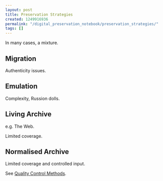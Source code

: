 ```yaml
---
layout: post
title: Preservation Strategies
created: 1249916936
permalink: "/digital_preservation_notebook/preservation_strategies/"
tags: []
---
```

In many cases, a mixture.

Migration
---------

Authenticity issues.

Emulation
---------

Complexity, Russion dolls.

Living Archive
--------------

e.g. The Web.

Limited coverage.
 

Normalised Archive
------------------

Limited coverage and controlled input.

See [Quality Control Methods](/digital_preservation_notebook/preservation_strategies/quality_control_methods).
